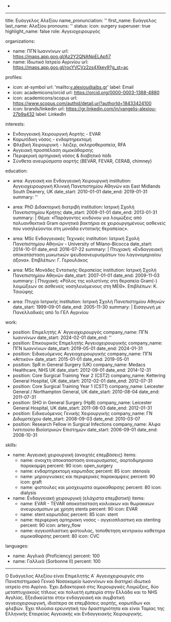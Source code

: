+
---
title: Ευάγγελος Αλεξίου
name_pronunciation: ''
first_name: Ευάγγελος
last_name: Αλεξίου
pronouns: ''
status:
  icon: surgery
superuser: true
highlight_name: false
role: Αγγειοχειρουργός

organizations:
  - name: ΠΓΝ Ιωαννίνων
    url: https://maps.app.goo.gl/Az2Y2QNANpELApfi7
  - name: Ιδιωτικό Ιατρείο Αγρινίου
    url: https://maps.app.goo.gl/rocYVCVz2zs4Xkey9?g_st=ac

profiles:
  - icon: at-symbol
    url: 'mailto:v.alexiou@aibs.gr'
    label: Email
  - icon: academicons/orcid
    url: https://orcid.org/0000-0003-1388-4880
  - icon: academicons/scopus
    url: https://www.scopus.com/authid/detail.uri?authorId=18433424100
  - icon: brands/linkedin
    url: https://gr.linkedin.com/in/vangelis-alexiou-27b9a432
    label: LinkedIn

interests:
  - Ενδαγγειακή Χειρουργική Αορτής - EVAR
  - Καρωτίδικη νόσος - ενδαρτηρεκτομή
  - Φλεβική Χειρουργική - λέιζερ, σκληροθεραπεία, RFA
  - Αγγειακή προσπέλαση αιμοκάθαρσης
  - Περιφερική αρτηριακή νόσος & διαβητικό πόδι
  - Σύνθετα ανευρύσματα αορτής (BEVAR, FEVAR, CERAB, chimney)
    
education:
  - area: Aγγειακή και Ενδαγγειακή Χειρουργική
    institution: Αγγειοχειρουργική Κλινική Πανεπιστημίου ΑΘηνών και East Midlands South Deanery, UK
    date_start: 2010-01-01
    date_end: 2019-01-31
    summary: ''
    
  - area: PhD Διδακτορική διατριβή
    institution: Ιατρική Σχολή Πανεπιστημίου Κρήτης
    date_start: 2009-01-01
    date_end: 2013-01-31
    summary: |
      Θέμα: «Παράγοντες κινδύνου για λοιμώξεις από πολυανθεκτικά Gram αρνητικά βακτήρια σε χειρουργημένους ασθενείς που νοσηλεύονται στη μονάδα εντατικής θεραπείας».

  - area: MSc Ενδαγγειακές Τεχνικές
    institution: Ιατρική Σχολή Πανεπιστημίου Αθηνών - University of Milano-Bicocca
    date_start: 2014-10-01
    date_end: 2016-07-22
    summary: |
      Πτυχιακή: «Ενδαγγειακή αποκατάσταση μυκωτικών ψευδοανευρυσμάτων του λαγονομηριαίου άξονα». Επιβλέπων: Γ. Γερουλάκος

  - area: MSc Μονάδες Εντατικής Θεραπείας
    institution: Ιατρική Σχολή Πανεπιστημίου Αθηνών
    date_start: 2007-01-01
    date_end: 2009-11-03
    summary: |
      Πτυχιακή: «Ρόλος της κολιστίνης στη θεραπεία Gram(-) λοιμώξεων σε ασθενείς νοσηλευόμενους στη ΜΕΘ». Επιβλέπων: Κ. Τσιούφης

  - area: Πτυχίο Ιατρικής
    institution: Ιατρική Σχολή Πανεπιστημίου Αθηνών
    date_start: 1999-09-01
    date_end: 2005-11-30
    summary: |
      Εισαγωγή με Πανελλαδικές από 1ο ΓΕΛ Αγρινίου

work:
  - position: Επιμελητής Α΄ Αγγειοχειρουργός
    company_name: ΠΓΝ Ιωαννίνων
    date_start: 2024-02-01
    date_end: ''
  - position: Επικουρικός Επιμελητής Αγγειοχειρουργικής
    company_name: ΠΓΝ Ιωαννίνων
    date_start: 2019-05-01
    date_end: 2024-01-31
  - position: Ειδικευόμενος Αγγειοχειρουργικής
    company_name: ΠΓΝ «Αττικόν»
    date_start: 2015-01-01
    date_end: 2019-05-01
  - position: SpR in General Surgery (UK)
    company_name: Medacs Healthcare, NHS UK
    date_start: 2012-09-01
    date_end: 2014-12-31
  - position: Core Surgical Training Year 2 (CST2)
    company_name: Kettering General Hospital, UK
    date_start: 2012-02-01
    date_end: 2012-07-31
  - position: Core Surgical Training Year 1 (CST1)
    company_name: Leicester General / Northampton General, UK
    date_start: 2010-08-04
    date_end: 2011-07-31
  - position: SHO in General Surgery (HpB)
    company_name: Leicester General Hospital, UK
    date_start: 2011-08-03
    date_end: 2012-01-31
  - position: Ειδικευόμενος Γενικής Χειρουργικής
    company_name: ΓΝ Διδυμοτείχου
    date_start: 2008-09-03
    date_end: 2010-03-07
  - position: Research Fellow in Surgical Infections
    company_name: Άλφα Ινστιτούτο Βιοϊατρικών Επιστημών
    date_start: 2006-09-01
    date_end: 2008-10-31

skills:
  - name: Αγγειακή χειρουργική (ανοιχτές επεμβάσεις)
    items:
      - name: ανοιχτη αποκατασταση ανευρυσματος, αορτοδιμηριαια παρακαμψη
        percent: 90
        icon: open_surgery
      - name: ενδαρτηρεκτομη καρωτιδας
        percent: 85
        icon: stenosis
      - name: μηροιγνυακες και περιφερικες παρακαμψεις
        percent: 90
        icon: graft
      - name: φιστουλες και μοσχευματα αιμοκαθαρσης
        percent: 80
        icon: dialysis
  - name: Ενδαγγειακή χειρουργική (ελάχιστα επεμβατική)
    items:
      - name: EVAR - TEVAR αποκατασταση κοιλιακων και θωρακικων ανευρυσματων με χρηση stents
        percent: 90
        icon: EVAR
      - name: stent καρωτιδας
        percent: 85
        icon: stent
      - name: περιφερικη αρτηριακη νοσος - αγγειοπλαστικη και stenting
        percent: 90
        icon: artery_flow
      - name: αγγειοπλαστικη φιστουλας, τοποθετηση κεντρικου καθετηρα αιμοκαθαρσης
        percent: 80
        icon: CVC

languages:
  - name: Αγγλικά (Proficiency)
    percent: 100
  - name: Γαλλικά (Sorbonne II)
    percent: 100
---
Ο Ευάγγελος Αλεξίου είναι Επιμελητής Α΄ Αγγειοχειρουργός στο Πανεπιστημιακό Γενικό Νοσοκομείο Ιωαννίνων και διατηρεί ιδιωτικό ιατρείο στο Αγρίνιο. Έχει Διδακτορικό στις Χειρουργικές Λοιμώξεις, δύο μεταπτυχιακούς τίτλους και πολυετή εμπειρία στην Ελλάδα και το NHS Αγγλίας. Εξειδικεύεται στην ενδαγγειακή και συμβατική αγγειοχειρουργική, ιδιαίτερα σε επεμβάσεις αορτής, καρωτίδων και φλεβών. Έχει πλούσια ερευνητική του δραστηριότητα και είναι Ταμίας της Ελληνικής Εταιρείας Αγγειακής και Ενδαγγειακής Χειρουργικής.
